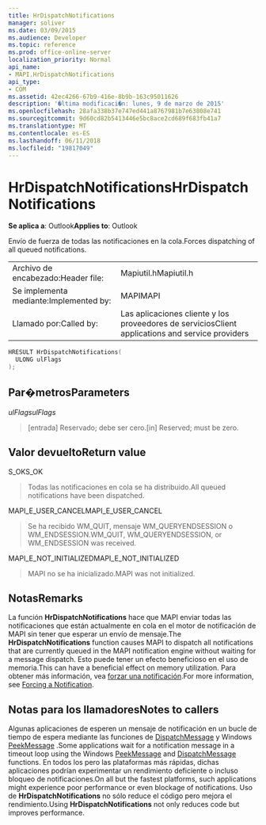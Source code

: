 ```yaml
---
title: HrDispatchNotifications
manager: soliver
ms.date: 03/09/2015
ms.audience: Developer
ms.topic: reference
ms.prod: office-online-server
localization_priority: Normal
api_name:
- MAPI.HrDispatchNotifications
api_type:
- COM
ms.assetid: 42ec4266-67b9-416e-8b9b-163c95011626
description: '�ltima modificaci�n: lunes, 9 de marzo de 2015'
ms.openlocfilehash: 28afa338b37e747ed441a8767981b7e63808e741
ms.sourcegitcommit: 9d60cd82b5413446e5bc8ace2cd689f683fb41a7
ms.translationtype: MT
ms.contentlocale: es-ES
ms.lasthandoff: 06/11/2018
ms.locfileid: "19817049"
---
```

# <a name="hrdispatchnotifications"></a><span data-ttu-id="3170a-103">HrDispatchNotifications</span><span class="sxs-lookup"><span data-stu-id="3170a-103">HrDispatchNotifications</span></span>

  
  
<span data-ttu-id="3170a-104">**Se aplica a**: Outlook</span><span class="sxs-lookup"><span data-stu-id="3170a-104">**Applies to**: Outlook</span></span> 
  
<span data-ttu-id="3170a-105">Envío de fuerza de todas las notificaciones en la cola.</span><span class="sxs-lookup"><span data-stu-id="3170a-105">Forces dispatching of all queued notifications.</span></span> 
  
|||
|:-----|:-----|
|<span data-ttu-id="3170a-106">Archivo de encabezado:</span><span class="sxs-lookup"><span data-stu-id="3170a-106">Header file:</span></span>  <br/> |<span data-ttu-id="3170a-107">Mapiutil.h</span><span class="sxs-lookup"><span data-stu-id="3170a-107">Mapiutil.h</span></span>  <br/> |
|<span data-ttu-id="3170a-108">Se implementa mediante:</span><span class="sxs-lookup"><span data-stu-id="3170a-108">Implemented by:</span></span>  <br/> |<span data-ttu-id="3170a-109">MAPI</span><span class="sxs-lookup"><span data-stu-id="3170a-109">MAPI</span></span>  <br/> |
|<span data-ttu-id="3170a-110">Llamado por:</span><span class="sxs-lookup"><span data-stu-id="3170a-110">Called by:</span></span>  <br/> |<span data-ttu-id="3170a-111">Las aplicaciones cliente y los proveedores de servicios</span><span class="sxs-lookup"><span data-stu-id="3170a-111">Client applications and service providers</span></span>  <br/> |
   
```cpp
HRESULT HrDispatchNotifications(
  ULONG ulFlags
);
```

## <a name="parameters"></a><span data-ttu-id="3170a-112">Par�metros</span><span class="sxs-lookup"><span data-stu-id="3170a-112">Parameters</span></span>

 <span data-ttu-id="3170a-113">_ulFlags_</span><span class="sxs-lookup"><span data-stu-id="3170a-113">_ulFlags_</span></span>
  
> <span data-ttu-id="3170a-114">[entrada] Reservado; debe ser cero.</span><span class="sxs-lookup"><span data-stu-id="3170a-114">[in] Reserved; must be zero.</span></span> 
    
## <a name="return-value"></a><span data-ttu-id="3170a-115">Valor devuelto</span><span class="sxs-lookup"><span data-stu-id="3170a-115">Return value</span></span>

<span data-ttu-id="3170a-116">S_OK</span><span class="sxs-lookup"><span data-stu-id="3170a-116">S_OK</span></span>
  
> <span data-ttu-id="3170a-117">Todas las notificaciones en cola se ha distribuido.</span><span class="sxs-lookup"><span data-stu-id="3170a-117">All queued notifications have been dispatched.</span></span>
    
<span data-ttu-id="3170a-118">MAPI_E_USER_CANCEL</span><span class="sxs-lookup"><span data-stu-id="3170a-118">MAPI_E_USER_CANCEL</span></span>
  
> <span data-ttu-id="3170a-119">Se ha recibido WM_QUIT, mensaje WM_QUERYENDSESSION o WM_ENDSESSION.</span><span class="sxs-lookup"><span data-stu-id="3170a-119">WM_QUIT, WM_QUERYENDSESSION, or WM_ENDSESSION was received.</span></span>
    
<span data-ttu-id="3170a-120">MAPI_E_NOT_INITIALIZED</span><span class="sxs-lookup"><span data-stu-id="3170a-120">MAPI_E_NOT_INITIALIZED</span></span>
  
> <span data-ttu-id="3170a-121">MAPI no se ha inicializado.</span><span class="sxs-lookup"><span data-stu-id="3170a-121">MAPI was not initialized.</span></span>
    
## <a name="remarks"></a><span data-ttu-id="3170a-122">Notas</span><span class="sxs-lookup"><span data-stu-id="3170a-122">Remarks</span></span>

<span data-ttu-id="3170a-123">La función **HrDispatchNotifications** hace que MAPI enviar todas las notificaciones que están actualmente en cola en el motor de notificación de MAPI sin tener que esperar un envío de mensaje.</span><span class="sxs-lookup"><span data-stu-id="3170a-123">The **HrDispatchNotifications** function causes MAPI to dispatch all notifications that are currently queued in the MAPI notification engine without waiting for a message dispatch.</span></span> <span data-ttu-id="3170a-124">Esto puede tener un efecto beneficioso en el uso de memoria.</span><span class="sxs-lookup"><span data-stu-id="3170a-124">This can have a beneficial effect on memory utilization.</span></span> <span data-ttu-id="3170a-125">Para obtener más información, vea [forzar una notificación](forcing-a-notification.md).</span><span class="sxs-lookup"><span data-stu-id="3170a-125">For more information, see [Forcing a Notification](forcing-a-notification.md).</span></span> 
  
## <a name="notes-to-callers"></a><span data-ttu-id="3170a-126">Notas para los llamadores</span><span class="sxs-lookup"><span data-stu-id="3170a-126">Notes to callers</span></span>

<span data-ttu-id="3170a-127">Algunas aplicaciones de esperen un mensaje de notificación en un bucle de tiempo de espera mediante las funciones de [DispatchMessage](http://msdn.microsoft.com/es-es/library/ms644934.aspx) y Windows [PeekMessage](http://msdn.microsoft.com/es-es/library/ms644943.aspx) .</span><span class="sxs-lookup"><span data-stu-id="3170a-127">Some applications wait for a notification message in a timeout loop using the Windows [PeekMessage](http://msdn.microsoft.com/es-es/library/ms644943.aspx) and [DispatchMessage](http://msdn.microsoft.com/es-es/library/ms644934.aspx) functions.</span></span> <span data-ttu-id="3170a-128">En todos los pero las plataformas más rápidas, dichas aplicaciones podrían experimentar un rendimiento deficiente o incluso bloqueo de notificaciones.</span><span class="sxs-lookup"><span data-stu-id="3170a-128">On all but the fastest platforms, such applications might experience poor performance or even blockage of notifications.</span></span> <span data-ttu-id="3170a-129">Uso de **HrDispatchNotifications** no sólo reduce el código pero mejora el rendimiento.</span><span class="sxs-lookup"><span data-stu-id="3170a-129">Using **HrDispatchNotifications** not only reduces code but improves performance.</span></span> 
  

